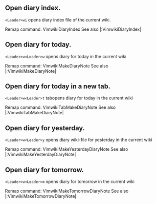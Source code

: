 

Open diary index.
------------------
`<Leader>wi` opens diary index file of the current wiki.

Remap command: <Plug>VimwikiDiaryIndex
See also |:VimwikiDiaryIndex|


Open diary for today.
----------------------
`<Leader>w<Leader>w` opens diary for today in the current wiki

Remap command: <Plug>VimwikiMakeDiaryNote
See also |:VimwikiMakeDiaryNote|


Open diary for today in a new tab.
----------------------------------
`<Leader>w<Leader>t` tabopens diary for today in the current wiki

Remap command: <Plug>VimwikiTabMakeDiaryNote
See also |:VimwikiTabMakeDiaryNote|


Open diary for yesterday.
--------------------------
`<Leader>w<Leader>y` opens diary wiki-file for yesterday in the current
wiki

Remap command: <Plug>VimwikiMakeYesterdayDiaryNote
See also |:VimwikiMakeYesterdayDiaryNote|


Open diary for tomorrow.
------------------------
`<Leader>w<Leader>m` opens diary for tomorrow in the current wiki

Remap command: <Plug>VimwikiMakeTomorrowDiaryNote
See also |:VimwikiMakeTomorrowDiaryNote|

